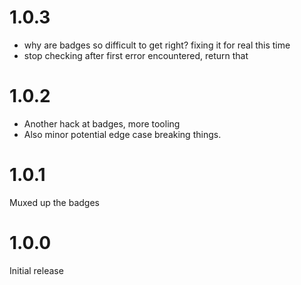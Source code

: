# 1.0.3

- why are badges so difficult to get right? fixing it for real this time
- stop checking after first error encountered, return that

# 1.0.2

- Another hack at badges, more tooling
- Also minor potential edge case breaking things.

# 1.0.1

Muxed up the badges

# 1.0.0

Initial release
